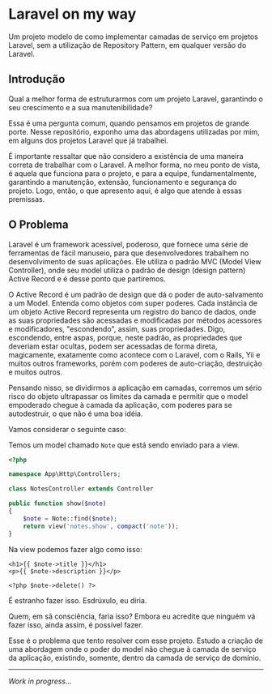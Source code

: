 # Laravel on my way

Um projeto modelo de como implementar camadas de serviço em projetos Laravel, sem a utilização de Repository Pattern, 
em qualquer versão do Laravel.

## Introdução

Qual a melhor forma de estruturarmos com um projeto Laravel, garantindo o seu crescimento e a sua manutenibilidade?

Essa é uma pergunta comum, quando pensamos em projetos de grande porte. Nesse repositório, exponho uma das abordagens utilizadas 
por mim, em alguns dos projetos Laravel que já trabalhei. 

É importante ressaltar que não considero a existência de uma maneira correta de trabalhar com o Laravel. A melhor forma, no meu ponto de vista,
é aquela que funciona para o projeto, e para a equipe, fundamentalmente, garantindo a manutenção, extensão, funcionamento e 
segurança do projeto. Logo, então, o que apresento aqui, é algo que atende à essas premissas. 

## O Problema

Laravel é um framework acessível, poderoso, que fornece uma série de ferramentas de fácil manuseio, para que desenvolvedores 
trabalhem no desenvolvimento de suas aplicações. Ele utiliza o padrão MVC (Model View Controller), onde seu model utiliza o 
padrão de design (design pattern) Active Record e é desse ponto que partiremos.

O Active Record é um padrão de design que dá o poder de auto-salvamento a um Model. Entenda como objetos com super poderes.
Cada instância de um objeto Active Record representa um registro do banco de dados, onde as suas propriedades são acessadas 
e modificadas por métodos acessores e modificadores, "escondendo", assim, suas propriedades. Digo, escondendo, entre aspas, 
porque, neste padrão, as propriedades que deveriam estar ocultas, podem ser acessadas de forma direta, magicamente, 
exatamente como acontece com o Laravel, com o Rails, Yii e muitos outros frameworks, porém com poderes de auto-criação, 
destruição e muitos outros.

Pensando nisso, se dividirmos a aplicação em camadas, corremos um sério risco do objeto ultrapassar os limites da camada 
e permitir que o model empoderado chegue à camada da aplicação, com poderes para se autodestruir, o que não é uma boa idéia.

Vamos considerar o seguinte caso:

Temos um model chamado ```Note``` que está sendo enviado para a view.

```php
<?php

namespace App\Http\Controllers;

class NotesController extends Controller

public function show($note)
{
    $note = Note::find($note);
    return view('notes.show', compact('note'));
}
```

Na view podemos fazer algo como isso:

```blade
<h1>{{ $note->title }}</h1>
<p>{{ $note->description }}</p>

<?php $note->delete() ?>
```
É estranho fazer isso. Esdrúxulo, eu diria. 

Quem, em sã consciência, faria isso? Embora eu acredite que ninguém vá fazer isso, ainda assim, é possível fazer.

Esse é o problema que tento resolver com esse projeto. Estudo a criação de uma abordagem
onde o poder do model não chegue à camada de serviço da aplicação, existindo, somente, dentro da camada de serviço de domínio.

---
_Work in progress..._
